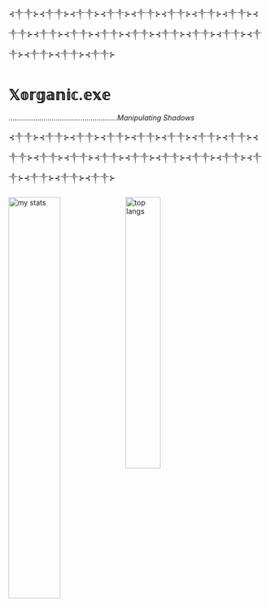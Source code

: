 <p align="center">
  
  ⊰༒༒⊱⊰༒༒⊱⊰༒༒⊱⊰༒༒⊱⊰༒༒⊱⊰༒༒⊱⊰༒༒⊱⊰༒༒⊱⊰༒༒⊱⊰༒༒⊱⊰༒༒⊱⊰༒༒⊱⊰༒༒⊱⊰༒༒⊱⊰༒༒⊱⊰༒༒⊱⊰༒༒⊱⊰༒༒⊱⊰༒༒⊱⊰༒༒⊱
  
#                                            𝕏𝕠𝕣𝕘𝕒𝕟𝕚𝕔.𝕖𝕩𝕖
  
   .....................................................*Manipulating Shadows*
  
  ⊰༒༒⊱⊰༒༒⊱⊰༒༒⊱⊰༒༒⊱⊰༒༒⊱⊰༒༒⊱⊰༒༒⊱⊰༒༒⊱⊰༒༒⊱⊰༒༒⊱⊰༒༒⊱⊰༒༒⊱⊰༒༒⊱⊰༒༒⊱⊰༒༒⊱⊰༒༒⊱⊰༒༒⊱⊰༒༒⊱⊰༒༒⊱⊰༒༒⊱
  
</p>

<img alt="my stats" align="left" width="45%"  src="https://github-readme-stats.vercel.app/api?username=xorganic&show_icons=true&theme=gruvbox"/>
<img alt="top langs" align="left" width="37%" src="https://github-readme-stats.vercel.app/api/top-langs/?username=xorganic&layout=compact&theme=gruvbox"/>


